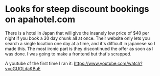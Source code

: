 # Looks for steep discount bookings on apahotel.com
There is a hotel in Japan that will give the insanely low price of $40 per night if you book a 30 day chunk all at once. Their website only lets you search a single location one day at a time, and it's difficult in japanese so I made this. The most ironic part is they discontinued the offer as soon as I was done. I was going to make a frontend but that's scrapped.

A youtube of the first time I ran it: https://www.youtube.com/watch?v=cGUOLdaKBuE
